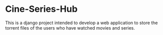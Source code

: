 # Cine-Series-Hub
This is a django project intended to develop a web application to store the torrent files of the users who have watched movies and series. 
